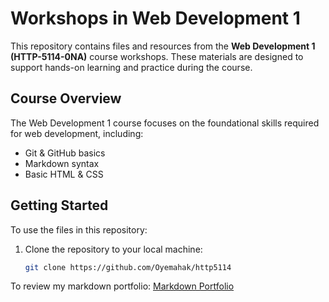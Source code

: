 # Workshops in Web Development 1

This repository contains files and resources from the **Web Development 1 (HTTP-5114-0NA)** course workshops. These materials are designed to support hands-on learning and practice during the course.

## Course Overview

The Web Development 1 course focuses on the foundational skills required for web development, including:

- Git & GitHub basics
- Markdown syntax
- Basic HTML & CSS

## Getting Started

To use the files in this repository:

1. Clone the repository to your local machine:
   ```bash
   git clone https://github.com/Oyemahak/http5114

To review my markdown portfolio: 
   [Markdown Portfolio](https://oyemahak.github.io/markdown-portfolio/)
